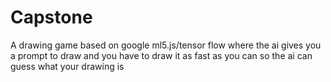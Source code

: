 # Capstone
A drawing game based on google ml5.js/tensor flow where the ai gives you a prompt to draw and you have to draw it as fast as you can so the ai can guess what your drawing is
